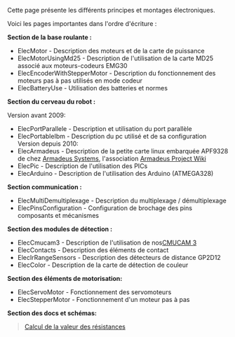 Cette page présente les différents principes et montages électroniques.

Voici les pages importantes dans l'ordre d'écriture :

**Section de la base roulante :**

  * ElecMotor - Description des moteurs et de la carte de puissance
  * ElecMotorUsingMd25 - Description de l'utilisation de la carte MD25 associé aux moteurs-codeurs EMG30
  * ElecEncoderWithStepperMotor - Description du fonctionnement des moteurs pas à pas utilisés en mode codeur
  * ElecBatteryUse - Utilisation des batteries et normes

**Section du cerveau du robot :**

Version avant 2009:
  * ElecPortParallele - Description et utilisation du port parallèle
  * ElecPortableIbm - Description du pc utilisé et de sa configuration
Version depuis 2010:
  * ElecArmadeus - Description de la petite carte linux embarquée APF9328 de chez [Armadeus Systems](http://www.armadeus.com), l'association [Armadeus Project Wiki](http://www.armadeus.org)
  * ElecPic - Description de l'utilisation des PICs
  * ElecArduino - Description de l'utilisation des Arduino (ATMEGA328)

**Section communication :**

  * ElecMultiDemultiplexage - Description du multiplexage / démultiplexage
  * ElecPinsConfiguration - Configuration de brochage des pins composants et mécanismes

**Section des modules de détection :**

  * ElecCmucam3 - Description de l'utilisation de nos[CMUCAM 3](http://www.cmucam.org/)
  * ElecContacts - Description des éléments de contact
  * ElecIrRangeSensors - Description des détecteurs de distance GP2D12
  * ElecColor - Description de la carte de détection de couleur

**Section des éléments de motorisation:**

  * ElecServoMotor - Fonctionnement des servomoteurs
  * ElecStepperMotor - Fonctionnement d'un moteur pas à pas

**Section des docs et schémas:**
> [Calcul de la valeur des résistances](http://tools.assembla.com/pmx/attachment/wiki/ElecStart/tableauvaleurrsistanceax2.jpg)